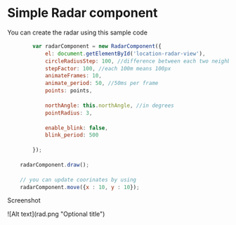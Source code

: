 <h1> Simple Radar component</h1>

<p>You can create the radar using this sample code</p>

```javascript
        var radarComponent = new RadarComponent({
            el: document.getElementById('location-radar-view'),
            circleRadiusStep: 100, //difference between each two neighbours circles is 100m
            stepFactor: 100, //each 100m means 100px
            animateFrames: 10,
            animate_period: 50, //50ms per frame
            points: points,

            northAngle: this.northAngle, //in degrees
            pointRadius: 3,

            enable_blink: false,
            blink_period: 500

        });
		
	radarComponent.draw();

	// you can update coorinates by using 
	radarComponent.move({x : 10, y : 10});
```

<p>Screenshot</p>

<p>
![Alt text](rad.png "Optional title")
</p>
